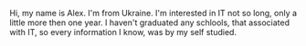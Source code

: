 Hi, my name is Alex. I'm from Ukraine. I'm interested in IT not so long, only a little more then 
one year. I haven't graduated any schlools, that associated with IT, so every information I know, was by my self studied.

